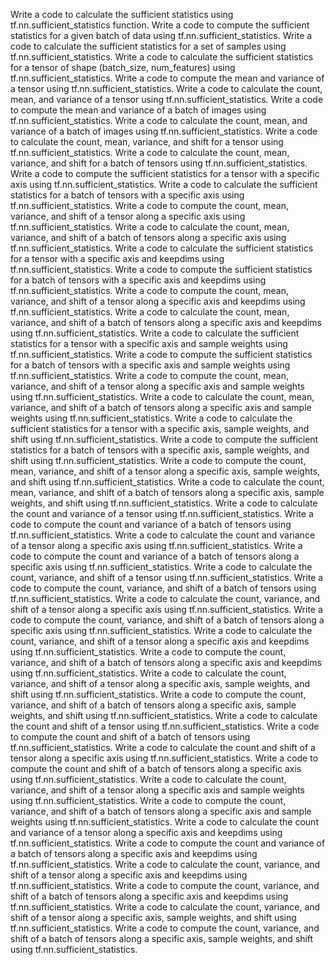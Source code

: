 Write a code to calculate the sufficient statistics using tf.nn.sufficient_statistics function.
Write a code to compute the sufficient statistics for a given batch of data using tf.nn.sufficient_statistics.
Write a code to calculate the sufficient statistics for a set of samples using tf.nn.sufficient_statistics.
Write a code to calculate the sufficient statistics for a tensor of shape (batch_size, num_features) using tf.nn.sufficient_statistics.
Write a code to compute the mean and variance of a tensor using tf.nn.sufficient_statistics.
Write a code to calculate the count, mean, and variance of a tensor using tf.nn.sufficient_statistics.
Write a code to compute the mean and variance of a batch of images using tf.nn.sufficient_statistics.
Write a code to calculate the count, mean, and variance of a batch of images using tf.nn.sufficient_statistics.
Write a code to calculate the count, mean, variance, and shift for a tensor using tf.nn.sufficient_statistics.
Write a code to calculate the count, mean, variance, and shift for a batch of tensors using tf.nn.sufficient_statistics.
Write a code to compute the sufficient statistics for a tensor with a specific axis using tf.nn.sufficient_statistics.
Write a code to calculate the sufficient statistics for a batch of tensors with a specific axis using tf.nn.sufficient_statistics.
Write a code to compute the count, mean, variance, and shift of a tensor along a specific axis using tf.nn.sufficient_statistics.
Write a code to calculate the count, mean, variance, and shift of a batch of tensors along a specific axis using tf.nn.sufficient_statistics.
Write a code to calculate the sufficient statistics for a tensor with a specific axis and keepdims using tf.nn.sufficient_statistics.
Write a code to compute the sufficient statistics for a batch of tensors with a specific axis and keepdims using tf.nn.sufficient_statistics.
Write a code to compute the count, mean, variance, and shift of a tensor along a specific axis and keepdims using tf.nn.sufficient_statistics.
Write a code to calculate the count, mean, variance, and shift of a batch of tensors along a specific axis and keepdims using tf.nn.sufficient_statistics.
Write a code to calculate the sufficient statistics for a tensor with a specific axis and sample weights using tf.nn.sufficient_statistics.
Write a code to compute the sufficient statistics for a batch of tensors with a specific axis and sample weights using tf.nn.sufficient_statistics.
Write a code to compute the count, mean, variance, and shift of a tensor along a specific axis and sample weights using tf.nn.sufficient_statistics.
Write a code to calculate the count, mean, variance, and shift of a batch of tensors along a specific axis and sample weights using tf.nn.sufficient_statistics.
Write a code to calculate the sufficient statistics for a tensor with a specific axis, sample weights, and shift using tf.nn.sufficient_statistics.
Write a code to compute the sufficient statistics for a batch of tensors with a specific axis, sample weights, and shift using tf.nn.sufficient_statistics.
Write a code to compute the count, mean, variance, and shift of a tensor along a specific axis, sample weights, and shift using tf.nn.sufficient_statistics.
Write a code to calculate the count, mean, variance, and shift of a batch of tensors along a specific axis, sample weights, and shift using tf.nn.sufficient_statistics.
Write a code to calculate the count and variance of a tensor using tf.nn.sufficient_statistics.
Write a code to compute the count and variance of a batch of tensors using tf.nn.sufficient_statistics.
Write a code to calculate the count and variance of a tensor along a specific axis using tf.nn.sufficient_statistics.
Write a code to compute the count and variance of a batch of tensors along a specific axis using tf.nn.sufficient_statistics.
Write a code to calculate the count, variance, and shift of a tensor using tf.nn.sufficient_statistics.
Write a code to compute the count, variance, and shift of a batch of tensors using tf.nn.sufficient_statistics.
Write a code to calculate the count, variance, and shift of a tensor along a specific axis using tf.nn.sufficient_statistics.
Write a code to compute the count, variance, and shift of a batch of tensors along a specific axis using tf.nn.sufficient_statistics.
Write a code to calculate the count, variance, and shift of a tensor along a specific axis and keepdims using tf.nn.sufficient_statistics.
Write a code to compute the count, variance, and shift of a batch of tensors along a specific axis and keepdims using tf.nn.sufficient_statistics.
Write a code to calculate the count, variance, and shift of a tensor along a specific axis, sample weights, and shift using tf.nn.sufficient_statistics.
Write a code to compute the count, variance, and shift of a batch of tensors along a specific axis, sample weights, and shift using tf.nn.sufficient_statistics.
Write a code to calculate the count and shift of a tensor using tf.nn.sufficient_statistics.
Write a code to compute the count and shift of a batch of tensors using tf.nn.sufficient_statistics.
Write a code to calculate the count and shift of a tensor along a specific axis using tf.nn.sufficient_statistics.
Write a code to compute the count and shift of a batch of tensors along a specific axis using tf.nn.sufficient_statistics.
Write a code to calculate the count, variance, and shift of a tensor along a specific axis and sample weights using tf.nn.sufficient_statistics.
Write a code to compute the count, variance, and shift of a batch of tensors along a specific axis and sample weights using tf.nn.sufficient_statistics.
Write a code to calculate the count and variance of a tensor along a specific axis and keepdims using tf.nn.sufficient_statistics.
Write a code to compute the count and variance of a batch of tensors along a specific axis and keepdims using tf.nn.sufficient_statistics.
Write a code to calculate the count, variance, and shift of a tensor along a specific axis and keepdims using tf.nn.sufficient_statistics.
Write a code to compute the count, variance, and shift of a batch of tensors along a specific axis and keepdims using tf.nn.sufficient_statistics.
Write a code to calculate the count, variance, and shift of a tensor along a specific axis, sample weights, and shift using tf.nn.sufficient_statistics.
Write a code to compute the count, variance, and shift of a batch of tensors along a specific axis, sample weights, and shift using tf.nn.sufficient_statistics.